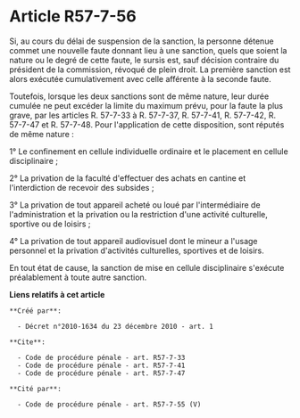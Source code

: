 # Article R57-7-56

Si, au cours du délai de suspension de la sanction, la personne détenue commet une nouvelle faute donnant lieu à une
sanction, quels que soient la nature ou le degré de cette faute, le sursis est, sauf décision contraire du président de la
commission, révoqué de plein droit. La première sanction est alors exécutée cumulativement avec celle afférente à la seconde
faute. 

Toutefois, lorsque les deux sanctions sont de même nature, leur durée cumulée ne peut excéder la limite du maximum prévu,
pour la faute la plus grave, par les articles R. 57-7-33 à R. 57-7-37, R. 57-7-41, R. 57-7-42, R. 57-7-47 et R. 57-7-48. Pour
l'application de cette disposition, sont réputés de même nature : 

1° Le confinement en cellule individuelle ordinaire et le placement en cellule disciplinaire ; 

2° La privation de la faculté d'effectuer des achats en cantine et l'interdiction de recevoir des subsides ; 

3° La privation de tout appareil acheté ou loué par l'intermédiaire de l'administration et la privation ou la restriction
d'une activité culturelle, sportive ou de loisirs ; 

4° La privation de tout appareil audiovisuel dont le mineur a l'usage personnel et la privation d'activités culturelles,
sportives et de loisirs. 

En tout état de cause, la sanction de mise en cellule disciplinaire s'exécute préalablement à toute autre sanction.

**Liens relatifs à cet article**

	**Créé par**:

	  - Décret n°2010-1634 du 23 décembre 2010 - art. 1

	**Cite**:

	  - Code de procédure pénale - art. R57-7-33
	  - Code de procédure pénale - art. R57-7-41
	  - Code de procédure pénale - art. R57-7-47

	**Cité par**:

	  - Code de procédure pénale - art. R57-7-55 (V)
